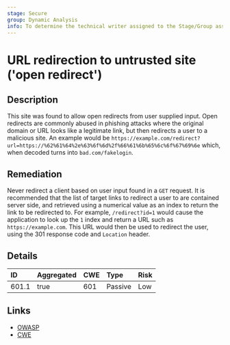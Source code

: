 ```yaml
---
stage: Secure
group: Dynamic Analysis
info: To determine the technical writer assigned to the Stage/Group associated with this page, see https://about.gitlab.com/handbook/engineering/ux/technical-writing/#assignments
---
```


# URL redirection to untrusted site ('open redirect')

## Description

This site was found to allow open redirects from user supplied input. Open redirects are commonly
abused in phishing attacks where the original domain or URL looks like a legitimate link, but then
redirects a user to a malicious site. An example would be
`https://example.com/redirect?url=https://%62%61%64%2e%63%6f%6d%2f%66%61%6b%65%6c%6f%67%69%6e` which,
when decoded turns into `bad.com/fakelogin`.

## Remediation

Never redirect a client based on user input found in a `GET` request. It is recommended that the list
of target links to redirect a user to are contained server side, and retrieved using a numerical value
as an index to return the link to be redirected to. For example, `/redirect?id=1` would cause the
application to look up the `1` index and return a URL such as `https://example.com`. This URL would
then be used to redirect the user, using the 301 response code and `Location` header.

## Details

| ID | Aggregated | CWE | Type | Risk |
|:---|:--------|:--------|:--------|:--------|
| 601.1 | true | 601 | Passive | Low |

## Links

- [OWASP](https://cheatsheetseries.owasp.org/cheatsheets/Unvalidated_Redirects_and_Forwards_Cheat_Sheet.html)
- [CWE](https://cwe.mitre.org/data/definitions/601.html)
